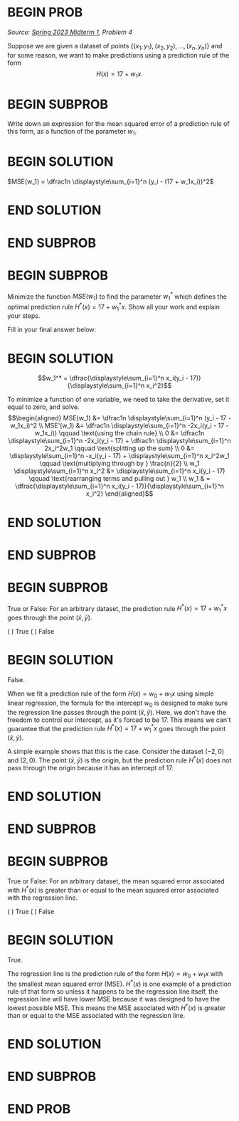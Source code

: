 # BEGIN PROB

<i>Source: [Spring 2023 Midterm 1](../sp23-midterm1/index.html), Problem 4</i>

Suppose we are given a dataset of points $\{(x_1, y_1), (x_2, y_2), \dots, (x_n, y_n)\}$ and for some reason, we want to make predictions using a prediction rule of the form $$H(x) = 17 + w_1x.$$

# BEGIN SUBPROB

Write down an expression for the mean squared error of a
prediction rule of this form, as a function of the parameter $w_1$.

# BEGIN SOLUTION

$MSE(w_1) = \dfrac1n \displaystyle\sum_{i=1}^n (y_i - (17 + w_1x_i))^2$

# END SOLUTION

# END SUBPROB

# BEGIN SUBPROB

Minimize the function $MSE(w_1)$ to find the parameter $w_1^*$ which defines the optimal prediction rule $H^*(x) = 17 + w_1^*x$. Show all your work and explain your steps.

Fill in your final answer below: 

# BEGIN SOLUTION

$$w_1^* = \dfrac{\displaystyle\sum_{i=1}^n x_i(y_i - 17)}{\displaystyle\sum_{i=1}^n x_i^2}$$


To minimize a function of one variable, we need to take the derivative, set it equal to zero, and solve. $$\begin{aligned} MSE(w_1) &= \dfrac1n \displaystyle\sum_{i=1}^n (y_i - 17 - w_1x_i)^2 \\ MSE'(w_1) &= \dfrac1n \displaystyle\sum_{i=1}^n -2x_i(y_i - 17 - w_1x_i)) \qquad \text{using the chain rule} \\ 0 &= \dfrac1n \displaystyle\sum_{i=1}^n -2x_i(y_i - 17) + \dfrac1n \displaystyle\sum_{i=1}^n 2x_i^2w_1 \qquad \text{splitting up the sum} \\ 0 &=  \displaystyle\sum_{i=1}^n -x_i(y_i - 17) +  \displaystyle\sum_{i=1}^n x_i^2w_1 \qquad \text{multiplying through by } \frac{n}{2} \\ w_1 \displaystyle\sum_{i=1}^n x_i^2 &=  \displaystyle\sum_{i=1}^n x_i(y_i - 17)   \qquad \text{rearranging terms and pulling out } w_1 \\ w_1 & = \dfrac{\displaystyle\sum_{i=1}^n x_i(y_i - 17)}{\displaystyle\sum_{i=1}^n x_i^2} \end{aligned}$$


# END SOLUTION

# END SUBPROB 

# BEGIN SUBPROB

True or False: For an arbitrary dataset, the prediction rule $H^*(x) = 17 + w_1^*x$ goes through the point $(\bar x, \bar y)$.

( ) True 
( ) False

# BEGIN SOLUTION

False.

When we fit a prediction rule of the form $H(x) = w_0+w_1x$ using simple linear regression, the formula for the intercept $w_0$ is designed to make sure the regression line passes through the point $(\bar x, \bar y)$. Here, we don't have the freedom to control our intercept, as it's forced to be $17$. This means we can't guarantee that the prediction rule $H^*(x) = 17 + w_1^*x$ goes through the point $(\bar x, \bar y)$.

A simple example shows that this is the case. Consider the dataset $(-2, 0)$ and $(2, 0)$. The point $(\bar x, \bar y)$ is the origin, but the prediction rule $H^*(x)$ does not pass through the origin because it has an intercept of $17$.

# END SOLUTION

# END SUBPROB 

# BEGIN SUBPROB

True or False: For an arbitrary dataset, the mean squared error associated with $H^*(x)$ is greater than or equal to the mean squared error associated with the regression line.

( ) True 
( ) False

# BEGIN SOLUTION

True.

The regression line is the prediction rule of the form $H(x) = w_0+w_1x$ with the smallest mean squared error (MSE). $H^*(x)$ is one example of a prediction rule of that form so unless it happens to be the regression line itself, the regression line will have lower MSE because it was designed to have the lowest possible MSE. This means the MSE associated with $H^*(x)$ is greater than or equal to the MSE associated with the regression line.

# END SOLUTION

# END SUBPROB

# END PROB